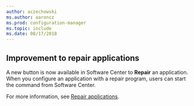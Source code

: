 ```yaml
---
author: aczechowski
ms.author: aaroncz
ms.prod: configuration-manager
ms.topic: include
ms.date: 08/17/2018
---
```


## <a name="bkmk_repair"></a> Improvement to repair applications
<!--1357866-->

A new button is now available in Software Center to **Repair** an application. When you configure an application with a repair program, users can start the command from Software Center. 

For more information, see [Repair applications](../capabilities-in-technical-preview-1807.md#bkmk_app-repair).


